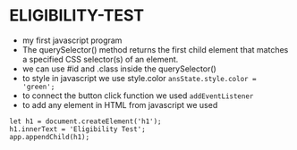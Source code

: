 # ELIGIBILITY-TEST

- my first javascript program
- The querySelector() method returns the first child element that matches a specified CSS selector(s) of an element.
- we can use #id and .class inside the querySelector()
- to style in javascript we use style.color
  `ansState.style.color = 'green';`
- to connect the button click function we used `addEventListener`
- to add any element in HTML from javascript we used

```
let h1 = document.createElement('h1');
h1.innerText = 'Eligibility Test';
app.appendChild(h1);
```
